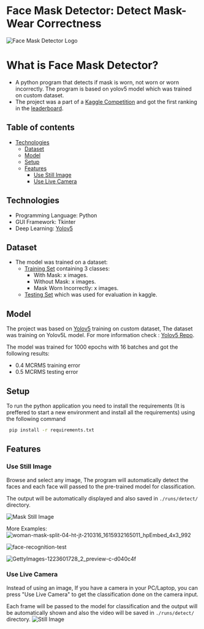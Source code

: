 # Face Mask Detector: Detect Mask-Wear Correctness

![Face Mask Detector Logo](https://user-images.githubusercontent.com/25768661/128629709-bedaada8-05d9-413a-a537-7c593a11fab6.png)

# What is Face Mask Detector? 
* A python program that detects if mask is worn, not worn or worn incorrectly. The program is based on yolov5 model which was trained on custom dataset.
* The project was a part of a [Kaggle Competition](https://www.kaggle.com/c/cvsc21objectcounting/overview) and got the first ranking in the [leaderboard](https://www.kaggle.com/c/cvsc21objectcounting/leaderboard).

## Table of contents
* [Technologies](#technologies)
  * [Dataset](#dataset)
  * [Model](#model)
  * [Setup](#setup)
  * [Features](#features)
    + [Use Still Image](#use-still-image)
    + [Use Live Camera](#use-live-camera)

## Technologies
* Programming Language: Python 
* GUI Framework: Tkinter
* Deep Learning: [Yolov5](https://github.com/ultralytics/yolov5)

## Dataset
* The model was trained on a dataset:
  * [Training Set](https://drive.google.com/drive/folders/1JZSwHkrQun8CTqFIcaKtn8KVi62M1-nO) containing 3 classes:
    * With Mask: x images.
    * Without Mask: x images.
    * Mask Worn Incorrectly: x images. 
  * [Testing Set](https://drive.google.com/drive/folders/1LYO8MpTf4-7HoUw8IjDMMVThk5yiXnrO) which was used for evaluation in kaggle.

## Model
The project was based on [Yolov5](https://github.com/ultralytics/yolov5) training on custom dataset, The dataset was training on Yolov5L model. For more information check : [Yolov5 Repo](https://github.com/ultralytics/yolov5).

The model was trained for 1000 epochs with 16 batches and got the following results:
* 0.4 MCRMS training error
* 0.5 MCRMS testing error

## Setup

To run the python application you need to install the requirements (It is preffered to start a new environment and install all the requirements) using the following command

```bash
 pip install -r requirements.txt
```



## Features
### Use Still Image
Browse and select any image, The program will automatically detect the faces and each face will passed to the pre-trained model for classification.

The output will be automatically displayed and also saved in `./runs/detect/` directory.

![Mask Still Image](https://user-images.githubusercontent.com/25768661/128630138-b4bf9a40-9a48-4a1d-bd5f-69288bc16993.gif)

More Examples:
![woman-mask-split-04-ht-jt-210316_1615932165011_hpEmbed_4x3_992](https://user-images.githubusercontent.com/25768661/128630232-2ba0c0d3-c09d-4ced-9c6c-69e9f708ac32.jpg)

![face-recognition-test](https://user-images.githubusercontent.com/25768661/128630234-f6cd57ab-17b3-4e3e-a5f3-f4099e1af6d8.jpg)

![GettyImages-1223601728_2_preview-c-d040c4f](https://user-images.githubusercontent.com/25768661/128630235-f3be345b-5f59-41ce-8168-9181d2050768.jpg)

### Use Live Camera
Instead of using an image, If you have a camera in your PC/Laptop, you can press "Use Live Camera" to get the classification done on the camera input.

Each frame will be passed to the model for classification and the output will be automatically shown and also the video will be saved in `./runs/detect/` directory.
![Still Image](https://user-images.githubusercontent.com/25768661/128628260-2ff43600-1fba-4f48-8717-1cc643d43f1b.gif)
